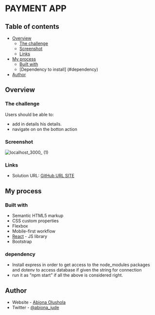 # PAYMENT APP


## Table of contents

- [Overview](#overview)
  - [The challenge](#the-challenge)
  - [Screenshot](#screenshot)
  - [Links](#links)
- [My process](#my-process)
  - [Built with](#built-with)
  - [Dependency to install] (#dependency)
- [Author](#author)


## Overview

### The challenge

Users should be able to:

- add in details his details.
- navigate on on the botton action

### Screenshot

![localhost_3000_ (1)](https://user-images.githubusercontent.com/103720345/185876000-ad78d868-83cf-4771-aa82-fe45a4fb42ab.png)


### Links

- Solution URL: [GitHub URL SITE ](https://your-solution-url.com)


## My process

### Built with

- Semantic HTML5 markup
- CSS custom properties
- Flexbox
- Mobile-first workflow
- [React](https://reactjs.org/) - JS library
- Bootstrap


### dependency
- Install express in order to get access to the node_modules packages and dotenv to access database if given the string for connection
- run it as "npm start" if all the above is considered right.


 
## Author

- Website - [Abiona Olushola](https://www.your-site.com)
- Twitter - [@abiona_jude](https://www.twitter.com/abiona_jude)





